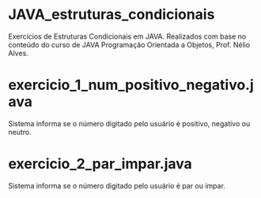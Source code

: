 # JAVA_estruturas_condicionais
Exercícios de Estruturas Condicionais em JAVA. Realizados com base no conteúdo do curso de JAVA Programação Orientada a Objetos, Prof. Nélio Alves.

# exercicio_1_num_positivo_negativo.java
Sistema informa se o número digitado pelo usuário é positivo, negativo ou neutro.

# exercicio_2_par_impar.java
Sistema informa se o número digitado pelo usuário é par ou ímpar.
